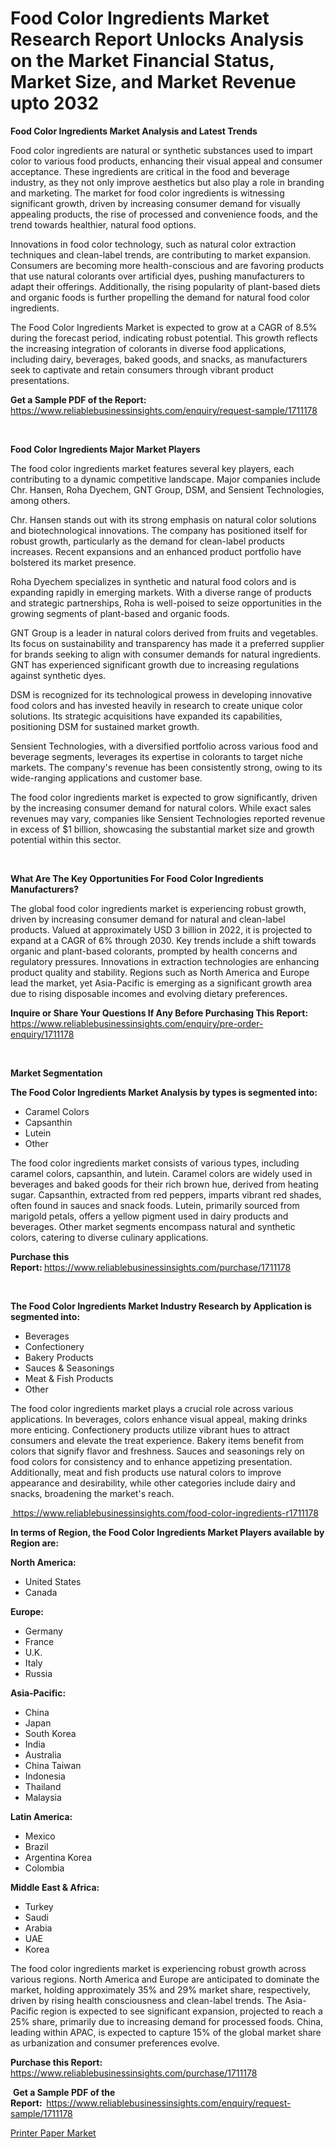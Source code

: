 <p><h1>Food Color Ingredients Market Research Report Unlocks Analysis on the Market Financial Status, Market Size, and Market Revenue upto 2032</h1></p><p><strong>Food Color Ingredients Market Analysis and Latest Trends</strong></p>
<p><p>Food color ingredients are natural or synthetic substances used to impart color to various food products, enhancing their visual appeal and consumer acceptance. These ingredients are critical in the food and beverage industry, as they not only improve aesthetics but also play a role in branding and marketing. The market for food color ingredients is witnessing significant growth, driven by increasing consumer demand for visually appealing products, the rise of processed and convenience foods, and the trend towards healthier, natural food options.</p><p>Innovations in food color technology, such as natural color extraction techniques and clean-label trends, are contributing to market expansion. Consumers are becoming more health-conscious and are favoring products that use natural colorants over artificial dyes, pushing manufacturers to adapt their offerings. Additionally, the rising popularity of plant-based diets and organic foods is further propelling the demand for natural food color ingredients.</p><p>The Food Color Ingredients Market is expected to grow at a CAGR of 8.5% during the forecast period, indicating robust potential. This growth reflects the increasing integration of colorants in diverse food applications, including dairy, beverages, baked goods, and snacks, as manufacturers seek to captivate and retain consumers through vibrant product presentations.</p></p>
<p><strong>Get a Sample PDF of the Report:&nbsp;</strong> <a href="https://www.reliablebusinessinsights.com/enquiry/request-sample/1711178?utm_campaign=3298&utm_medium=2&utm_source=Github&utm_content=ia&utm_term=02042025&utm_id=food-color-ingredients">https://www.reliablebusinessinsights.com/enquiry/request-sample/1711178</a></p>
<p>&nbsp;</p>
<p><strong>Food Color Ingredients Major Market Players</strong></p>
<p><p>The food color ingredients market features several key players, each contributing to a dynamic competitive landscape. Major companies include Chr. Hansen, Roha Dyechem, GNT Group, DSM, and Sensient Technologies, among others. </p><p>Chr. Hansen stands out with its strong emphasis on natural color solutions and biotechnological innovations. The company has positioned itself for robust growth, particularly as the demand for clean-label products increases. Recent expansions and an enhanced product portfolio have bolstered its market presence.</p><p>Roha Dyechem specializes in synthetic and natural food colors and is expanding rapidly in emerging markets. With a diverse range of products and strategic partnerships, Roha is well-poised to seize opportunities in the growing segments of plant-based and organic foods.</p><p>GNT Group is a leader in natural colors derived from fruits and vegetables. Its focus on sustainability and transparency has made it a preferred supplier for brands seeking to align with consumer demands for natural ingredients. GNT has experienced significant growth due to increasing regulations against synthetic dyes.</p><p>DSM is recognized for its technological prowess in developing innovative food colors and has invested heavily in research to create unique color solutions. Its strategic acquisitions have expanded its capabilities, positioning DSM for sustained market growth.</p><p>Sensient Technologies, with a diversified portfolio across various food and beverage segments, leverages its expertise in colorants to target niche markets. The company's revenue has been consistently strong, owing to its wide-ranging applications and customer base.</p><p>The food color ingredients market is expected to grow significantly, driven by the increasing consumer demand for natural colors. While exact sales revenues may vary, companies like Sensient Technologies reported revenue in excess of $1 billion, showcasing the substantial market size and growth potential within this sector.</p></p>
<p>&nbsp;</p>
<p><strong>What Are The Key Opportunities For Food Color Ingredients Manufacturers?</strong></p>
<p><p>The global food color ingredients market is experiencing robust growth, driven by increasing consumer demand for natural and clean-label products. Valued at approximately USD 3 billion in 2022, it is projected to expand at a CAGR of 6% through 2030. Key trends include a shift towards organic and plant-based colorants, prompted by health concerns and regulatory pressures. Innovations in extraction technologies are enhancing product quality and stability. Regions such as North America and Europe lead the market, yet Asia-Pacific is emerging as a significant growth area due to rising disposable incomes and evolving dietary preferences.</p></p>
<p><strong>Inquire or Share Your Questions If Any Before Purchasing This Report:</strong> <a href="https://www.reliablebusinessinsights.com/enquiry/pre-order-enquiry/1711178?utm_campaign=3298&utm_medium=2&utm_source=Github&utm_content=ia&utm_term=02042025&utm_id=food-color-ingredients">https://www.reliablebusinessinsights.com/enquiry/pre-order-enquiry/1711178</a></p>
<p>&nbsp;</p>
<p><strong>Market Segmentation</strong></p>
<p><strong>The Food Color Ingredients Market Analysis by types is segmented into:</strong></p>
<p><ul><li>Caramel Colors</li><li>Capsanthin</li><li>Lutein</li><li>Other</li></ul></p>
<p><p>The food color ingredients market consists of various types, including caramel colors, capsanthin, and lutein. Caramel colors are widely used in beverages and baked goods for their rich brown hue, derived from heating sugar. Capsanthin, extracted from red peppers, imparts vibrant red shades, often found in sauces and snack foods. Lutein, primarily sourced from marigold petals, offers a yellow pigment used in dairy products and beverages. Other market segments encompass natural and synthetic colors, catering to diverse culinary applications.</p></p>
<p><strong>Purchase this Report:&nbsp;</strong><a href="https://www.reliablebusinessinsights.com/purchase/1711178?utm_campaign=3298&utm_medium=2&utm_source=Github&utm_content=ia&utm_term=02042025&utm_id=food-color-ingredients">https://www.reliablebusinessinsights.com/purchase/1711178</a></p>
<p>&nbsp;</p>
<p><strong>The Food Color Ingredients Market Industry Research by Application is segmented into:</strong></p>
<p><ul><li>Beverages</li><li>Confectionery</li><li>Bakery Products</li><li>Sauces & Seasonings</li><li>Meat & Fish Products</li><li>Other</li></ul></p>
<p><p>The food color ingredients market plays a crucial role across various applications. In beverages, colors enhance visual appeal, making drinks more enticing. Confectionery products utilize vibrant hues to attract consumers and elevate the treat experience. Bakery items benefit from colors that signify flavor and freshness. Sauces and seasonings rely on food colors for consistency and to enhance appetizing presentation. Additionally, meat and fish products use natural colors to improve appearance and desirability, while other categories include dairy and snacks, broadening the market's reach.</p></p>
<p><a href="https://www.reliablebusinessinsights.com/food-color-ingredients-r1711178?utm_campaign=3298&utm_medium=2&utm_source=Github&utm_content=ia&utm_term=02042025&utm_id=food-color-ingredients">&nbsp;https://www.reliablebusinessinsights.com/food-color-ingredients-r1711178</a></p>
<p><strong>In terms of Region, the Food Color Ingredients Market Players available by Region are:</strong></p>
<p>
    <p> <strong> North America: </strong>
        <ul>
            <li>United States</li>
            <li>Canada</li>
        </ul>
        </p> 
    <p> <strong> Europe: </strong>
        <ul>
            <li>Germany</li>
            <li>France</li>
            <li>U.K.</li>
            <li>Italy</li>
            <li>Russia</li>
        </ul>
        </p> 
    <p> <strong> Asia-Pacific: </strong>
        <ul>
            <li>China</li>
            <li>Japan</li>
            <li>South Korea</li>
            <li>India</li>
            <li>Australia</li>
            <li>China Taiwan</li>
            <li>Indonesia</li>
            <li>Thailand</li>
            <li>Malaysia</li>
        </ul>
        </p> 
    <p> <strong> Latin America: </strong>
        <ul>
            <li>Mexico</li>
            <li>Brazil</li>
            <li>Argentina Korea</li>
            <li>Colombia</li>
        </ul>
        </p> 
    <p> <strong> Middle East & Africa: </strong>
        <ul>
            <li>Turkey</li>
            <li>Saudi</li>
            <li>Arabia</li>
            <li>UAE</li>
            <li>Korea</li>
        </ul>
    </p>
    </p>
<p><p>The food color ingredients market is experiencing robust growth across various regions. North America and Europe are anticipated to dominate the market, holding approximately 35% and 29% market share, respectively, driven by rising health consciousness and clean-label trends. The Asia-Pacific region is expected to see significant expansion, projected to reach a 25% share, primarily due to increasing demand for processed foods. China, leading within APAC, is expected to capture 15% of the global market share as urbanization and consumer preferences evolve.</p></p>
<p><strong>Purchase this Report: </strong><a href="https://www.reliablebusinessinsights.com/purchase/1711178?utm_campaign=3298&utm_medium=2&utm_source=Github&utm_content=ia&utm_term=02042025&utm_id=food-color-ingredients">https://www.reliablebusinessinsights.com/purchase/1711178</a></p>
<p>&nbsp;<strong>Get a Sample PDF of the Report:&nbsp;&nbsp;</strong><a href="https://www.reliablebusinessinsights.com/enquiry/request-sample/1711178?utm_campaign=3298&utm_medium=2&utm_source=Github&utm_content=ia&utm_term=02042025&utm_id=food-color-ingredients">https://www.reliablebusinessinsights.com/enquiry/request-sample/1711178</a></p>
<p><strong></strong></p>
<p><p><a href="https://github.com/nacrehuipie/Market-Research-Report-List-1/blob/main/printer-paper-market.md?utm_campaign=3298&utm_medium=2&utm_source=Github&utm_content=ia&utm_term=02042025&utm_id=food-color-ingredients">Printer Paper Market</a></p></p>